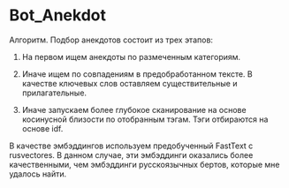 # Bot_Anekdot
Алгоритм. Подбор анекдотов состоит из трех этапов:
1. На первом ищем анекдоты по размеченным категориям.

2. Иначе ищем по совпадениям в предобработанном тексте.
В качестве ключевых слов оставляем существительные и прилагательные.

3. Иначе запускаем более глубокое сканирование
на основе косинусной близости по отобранным тэгам. Тэги отбираются на основе idf.

В качестве эмбэддингов используем предобученный FastText c rusvectores.
В данном случае, эти эмбэддинги оказались более качественными, чем эмбэддинги
русскоязычных бертов, которые мне удалось найти.
